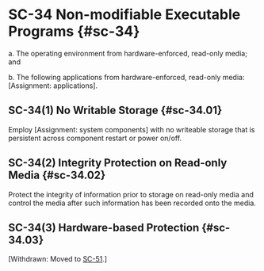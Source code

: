 # SC-34 Non-modifiable Executable Programs {#sc-34}

a. The operating environment from hardware-enforced, read-only media; and

b. The following applications from hardware-enforced, read-only media: [Assignment: applications].

## SC-34(1) No Writable Storage {#sc-34.01}

Employ [Assignment: system components] with no writeable storage that is persistent across component restart or power on/off.

## SC-34(2) Integrity Protection on Read-only Media {#sc-34.02}

Protect the integrity of information prior to storage on read-only media and control the media after such information has been recorded onto the media.

## SC-34(3) Hardware-based Protection {#sc-34.03}

[Withdrawn: Moved to [SC-51](../sc/sc-51#sc-51).]

